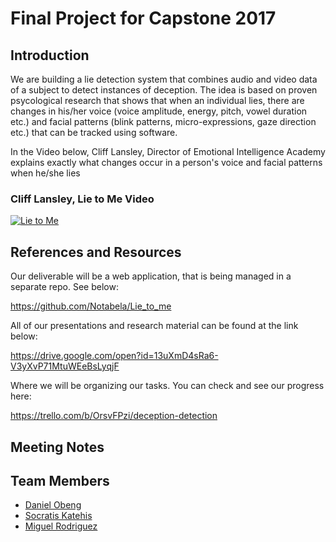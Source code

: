 # Final Project for Capstone 2017

## Introduction

We are building a lie detection system that combines audio and video data of a subject to detect instances of deception. The idea is based on proven psycological research that shows that when an individual lies, there are changes in 
his/her voice (voice amplitude, energy, pitch, vowel duration etc.) and facial patterns (blink patterns, micro-expressions, gaze direction etc.) that can be tracked using software.

In the Video below, Cliff Lansley, Director of Emotional Intelligence Academy explains exactly what changes occur in a 
person's voice and facial patterns when he/she lies

### Cliff Lansley, Lie to Me Video

[![Lie to Me](https://img.youtube.com/vi/RnwdndsspTI/0.jpg)](https://www.youtube.com/watch?v=RnwdndsspTI "Lie to Me")


## References and Resources

Our deliverable will be a web application, that is being managed in a separate repo. See below:

https://github.com/Notabela/Lie_to_me


All of our presentations and research material can be found at the link below:

https://drive.google.com/open?id=13uXmD4sRa6-V3yXvP71MtuWEeBsLyqjF


Where we will be organizing our tasks. You can check and see our progress here:

https://trello.com/b/OrsvFPzi/deception-detection


## Meeting Notes


## Team Members

- [Daniel Obeng](https://github.com/notabela)
- [Socratis Katehis](https://github.com/zoogati)
- [Miguel Rodriguez](https://github.com/moomookittyclam148)

